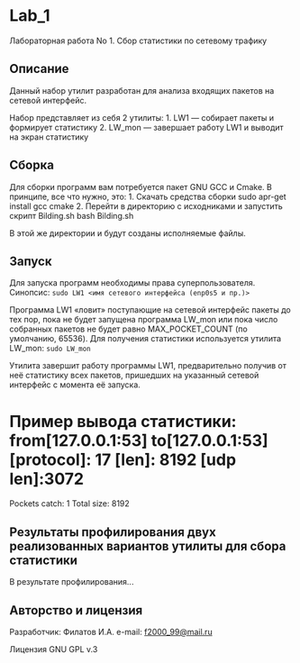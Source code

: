 # Lab_1
Лабораторная работа No 1. Сбор статистики по сетевому трафику

## Описание

Данный набор утилит разработан для анализа входящих пакетов на сетевой интерфейс.

Набор представляет из себя 2 утилиты:
    1. LW1 — собирает пакеты и формирует статистику
    2. LW_mon — завершает работу LW1 и выводит на экран статистику
    
## Сборка

Для сборки программ вам потребуется пакет GNU GCC и Cmake.
В принципе, все что нужно, это:
    1. Скачать средства сборки
       sudo apr-get install gcc cmake
    2. Перейти в директорию с исходниками и запустить скрипт Bilding.sh
       bash Bilding.sh

В этой же директории и будут созданы исполняемые файлы.

## Запуск

Для запуска программ необходимы права суперпользователя. Синопсис:
`sudo LW1 <имя сетевого интерфейса (enp0s5 и пр.)>`

Программа LW1 «ловит» поступающие на сетевой интерфейс пакеты до тех пор, пока не будет запущена программа LW_mon или пока число собранных пакетов не будет равно MAX_POCKET_COUNT (по умолчанию, 65536).
Для получения статистики используется утилита LW_mon:
`sudo LW_mon`

Утилита завершит работу программы  LW1, предварительно получив от неё статистику всех пакетов, пришедших на указанный сетевой интерфейс с момента её запуска.

Пример вывода статистики:
from[127.0.0.1:53]	to[127.0.0.1:53]
[protocol]: 17	[len]: 8192	[udp len]:3072
==========================
Pockets catch: 1
Total size:  8192

## Результаты профилирования двух реализованных вариантов утилиты для сбора статистики

В результате профилирования...

## Авторство и лицензия

Разработчик: Филатов И.А.
e-mail: f2000_99@mail.ru

Лицензия GNU GPL v.3
